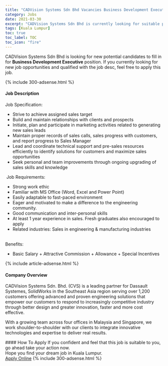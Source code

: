 ```yaml
---
title: "CADVision Systems Sdn Bhd Vacancies Business Development Executive" 
category: Jobs 
date: 2021-03-30 
excerpt: "CADVision Systems Sdn Bhd is currently looking for suitable person to fill in the Business Development Executive which based in Kuala Lumpur" 
tags: [Kuala Lumpur] 
toc: true 
toc_label: TOC 
toc_icon: "fire" 
--- 
```


<p>CADVision Systems Sdn Bhd is looking for new potential candidates to fill in for <b>Business Development Executive</b> position. If you currently looking for new job opportunities and qualified with the job desc, feel free to apply this job.
</p>{% include 300-adsense.html %} 
<div><div><h4>Job Description</h4></div><div><div><span><div><div>Job Specification:<ul><li>Strive to achieve assigned sales target</li><li>Build and maintain relationships with clients and prospects</li><li>Initiate, plan and participate in marketing activities related to generating new sales leads</li><li>Maintain proper records of sales calls, sales progress with customers, and report progress to Sales Manager</li><li>Lead and coordinate technical support and pre-sales resources efficiently to identify solutions for customers and maximize sales opportunities</li><li>Seek personal and team improvements through ongoing upgrading of sales skills and knowledge</li></ul>&#160;Job Requirements:<ul><li>Strong work ethic</li><li>Familiar with MS Office (Word, Excel and Power Point)</li><li>Easily adaptable to fast-paced environment</li><li>Eager and motivated to make a difference to the engineering community.</li><li>Good communication and inter-personal skills</li><li>At least 1 year experience in sales. Fresh graduates also encouraged to apply</li><li>Related industries: Sales in engineering &amp; manufacturing industries</li></ul><br>Benefits:<ul><li>Basic Salary + Attractive Commission + Allowance + Special Incentives</li></ul></div></div></span></div></div></div> 
{% include article-adsense.html %} 
<div><div><h4>Company Overview</h4></div><div><div><span><div><p>CADVision Systems Sdn. Bhd. (CVS) is a leading partner for Dassault Systemes, SolidWorks in the Southeast Asia region serving over 1,200 customers offering advanced and proven engineering solutions that empower our customers to respond to increasingly competitive industry through better design and greater innovation, faster and more cost effective.</p><p>With a growing team across four offices in Malaysia and Singapore, we work shoulder-to-shoulder with our clients to integrate innovative technologies and expertise to deliver real results.</p></div></span></div></div></div> 
#### How To Apply 
If you confident and feel that this job is suitable to you, go ahead take your action now. <br/> 
Hope you find your dream job in Kuala Lumpur. <br/> 
<a href="https://www.jobstreet.com.my/en/job/business-development-executive-4502598?jobId=jobstreet-my-job-4502598&" class="btn btn--info" target="_blank" rel="nofollow noopenner">Apply Online</a> 
{% include 300-adsense.html %} 